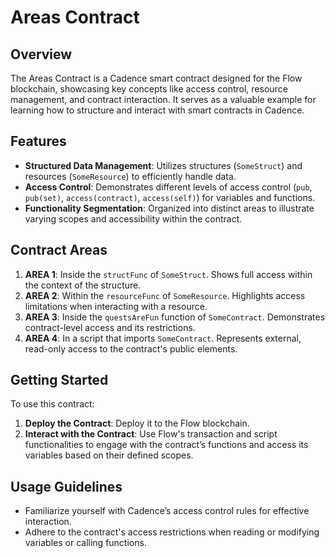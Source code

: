 # Areas Contract

## Overview

The Areas Contract is a Cadence smart contract designed for the Flow blockchain, showcasing key concepts like access control, resource management, and contract interaction. It serves as a valuable example for learning how to structure and interact with smart contracts in Cadence.

## Features

- **Structured Data Management**: Utilizes structures (`SomeStruct`) and resources (`SomeResource`) to efficiently handle data.
- **Access Control**: Demonstrates different levels of access control (`pub`, `pub(set)`, `access(contract)`, `access(self)`) for variables and functions.
- **Functionality Segmentation**: Organized into distinct areas to illustrate varying scopes and accessibility within the contract.

## Contract Areas

1. **AREA 1**: Inside the `structFunc` of `SomeStruct`. Shows full access within the context of the structure.
2. **AREA 2**: Within the `resourceFunc` of `SomeResource`. Highlights access limitations when interacting with a resource.
3. **AREA 3**: Inside the `questsAreFun` function of `SomeContract`. Demonstrates contract-level access and its restrictions.
4. **AREA 4**: In a script that imports `SomeContract`. Represents external, read-only access to the contract's public elements.

## Getting Started

To use this contract:

1. **Deploy the Contract**: Deploy it to the Flow blockchain.
2. **Interact with the Contract**: Use Flow's transaction and script functionalities to engage with the contract’s functions and access its variables based on their defined scopes.

## Usage Guidelines

- Familiarize yourself with Cadence’s access control rules for effective interaction.
- Adhere to the contract's access restrictions when reading or modifying variables or calling functions.
